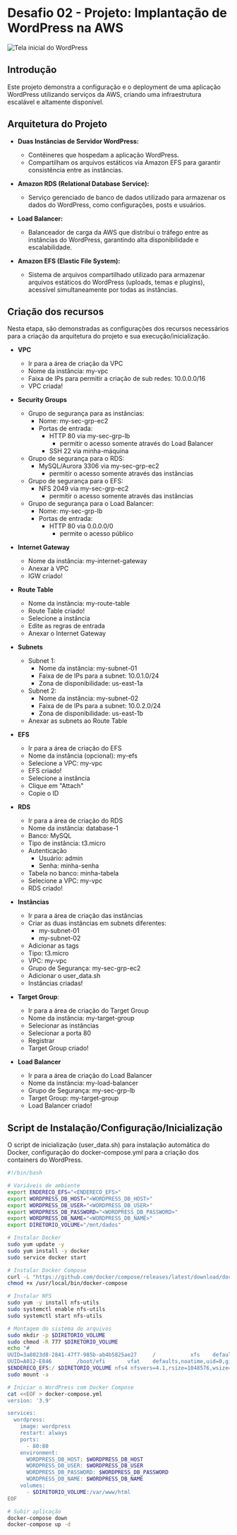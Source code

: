 # Desafio 02 - Projeto: Implantação de WordPress na AWS

![Tela inicial do WordPress](https://www.hostinger.com.br/tutoriais/wp-content/uploads/sites/12/2023/05/tela-inicial-wordpress.jpg)

## Introdução

Este projeto demonstra a configuração e o deployment de uma aplicação WordPress utilizando serviços da AWS, criando uma infraestrutura escalável e altamente disponível.

## Arquitetura do Projeto

- **Duas Instâncias de Servidor WordPress:**

  - Contêineres que hospedam a aplicação WordPress.
  - Compartilham os arquivos estáticos via Amazon EFS para garantir consistência entre as instâncias.  

- **Amazon RDS (Relational Database Service):**

  - Serviço gerenciado de banco de dados utilizado para armazenar os dados do WordPress, como configurações, posts e usuários.  

- **Load Balancer:**

  - Balanceador de carga da AWS que distribui o tráfego entre as instâncias do WordPress, garantindo alta disponibilidade e escalabilidade.  

- **Amazon EFS (Elastic File System):**

  - Sistema de arquivos compartilhado utilizado para armazenar arquivos estáticos do WordPress (uploads, temas e plugins), acessível simultaneamente por todas as instâncias.

## Criação dos recursos

Nesta etapa, são demonstradas as configurações dos recursos necessários para a criação da arquitetura do projeto e sua execução/inicialização.

- **VPC**

  - Ir para a área de criação da VPC
  - Nome da instância: my-vpc
  - Faixa de IPs para permitir a criação de sub redes: 10.0.0.0/16
  - VPC criada!

- **Security Groups**

  - Grupo de segurança para as instâncias:
    - Nome: my-sec-grp-ec2
    - Portas de entrada:
   	  - HTTP 80 via my-sec-grp-lb
	    - permitir o acesso somente através do Load Balancer
	  - SSH 22 via minha-máquina
  - Grupo de segurança para o RDS:
	  - MySQL/Aurora 3306 via my-sec-grp-ec2
	    - permitir o acesso somente através das instâncias
  - Grupo de segurança para o EFS:
	  - NFS 2049 via my-sec-grp-ec2
	    - permitir o acesso somente através das instâncias
  - Grupo de segurança para o Load Balancer:
    - Nome: my-sec-grp-lb
	- Portas de entrada:
   	  - HTTP 80 via 0.0.0.0/0
	    - permite o acesso público

- **Internet Gateway**

  - Nome da instância: my-internet-gateway
  - Anexar à VPC
  - IGW criado!

- **Route Table**

  - Nome da instância: my-route-table
  - Route Table criado!
  - Selecione a instância
  - Edite as regras de entrada
  - Anexar o Internet Gateway

- **Subnets**

  - Subnet 1:
    - Nome da instância: my-subnet-01
    - Faixa de de IPs para a subnet: 10.0.1.0/24
    - Zona de disponibilidade: us-east-1a
  - Subnet 2:
    - Nome da instância: my-subnet-02
    - Faixa de de IPs para a subnet: 10.0.2.0/24
    - Zona de disponibilidade: us-east-1b
  - Anexar as subnets ao Route Table
  
- **EFS**

  - Ir para a área de criação do EFS
  - Nome da instância (opcional): my-efs
  - Selecione a VPC: my-vpc
  - EFS criado!
  - Selecione a instância
  - Clique em "Attach"
  - Copie o ID

- **RDS**

  - Ir para a área de criação do RDS
  - Nome da instância: database-1
  - Banco: MySQL
  - Tipo de instância: t3.micro
  - Autenticação
    - Usuário: admin
    - Senha: minha-senha
  - Tabela no banco: minha-tabela
  - Selecione a VPC: my-vpc
  - RDS criado!

- **Instâncias**

  - Ir para a área de criação das instâncias
  - Criar as duas instâncias em subnets diferentes:
    - my-subnet-01
    - my-subnet-02
  - Adicionar as tags
  - Tipo: t3.micro
  - VPC: my-vpc
  - Grupo de Segurança: my-sec-grp-ec2
  - Adicionar o user_data.sh
  - Instâncias criadas!

- **Target Group**:

  - Ir para a área de criação do Target Group
  - Nome da instância: my-target-group
  - Selecionar as instâncias
  - Selecionar a porta 80
  - Registrar
  - Target Group criado!

- **Load Balancer**

  - Ir para a área de criação do Load Balancer
  - Nome da instância: my-load-balancer
  - Grupo de Segurança: my-sec-grp-lb
  - Target Group: my-target-group
  - Load Balancer criado!

## Script de Instalação/Configuração/Inicialização

O script de inicialização (user_data.sh) para instalação automática do Docker, configuração do docker-compose.yml para a criação dos containers do WordPress.

```bash
#!/bin/bash

# Variáveis de ambiente
export ENDERECO_EFS="<ENDERECO_EFS>"
export WORDPRESS_DB_HOST="<WORDPRESS_DB_HOST>"
export WORDPRESS_DB_USER="<WORDPRESS_DB_USER>"
export WORDPRESS_DB_PASSWORD="<WORDPRESS_DB_PASSWORD>"
export WORDPRESS_DB_NAME="<WORDPRESS_DB_NAME>"
export DIRETORIO_VOLUME="/mnt/dados"

# Instalar Docker
sudo yum update -y
sudo yum install -y docker
sudo service docker start

# Instalar Docker Compose
curl -L "https://github.com/docker/compose/releases/latest/download/docker-compose-$(uname -s)-$(uname -m)" -o /usr/local/bin/docker-compose
chmod +x /usr/local/bin/docker-compose

# Instalar NFS
sudo yum -y install nfs-utils
sudo systemctl enable nfs-utils
sudo systemctl start nfs-utils

# Montagem do sistema de arquivos
sudo mkdir -p $DIRETORIO_VOLUME
sudo chmod -R 777 $DIRETORIO_VOLUME
echo "#
UUID=3a8023d8-2841-47f7-985b-ab4b5825ae27     /           xfs    defaults,noatime  1   1
UUID=A012-E846        /boot/efi       vfat    defaults,noatime,uid=0,gid=0,umask=0077,shortname=winnt,x-systemd.automount 0 2
$ENDERECO_EFS:/ $DIRETORIO_VOLUME nfs4 nfsvers=4.1,rsize=1048576,wsize=1048576,hard,timeo=600,retrans=2,noresvport 0 0" | sudo tee  /etc/fstab
sudo mount -a

# Iniciar o WordPress com Docker Compose
cat <<EOF > docker-compose.yml
version: '3.9'

services:
  wordpress:
    image: wordpress
    restart: always
    ports:
      - 80:80
    environment:
      WORDPRESS_DB_HOST: $WORDPRESS_DB_HOST
      WORDPRESS_DB_USER: $WORDPRESS_DB_USER
      WORDPRESS_DB_PASSWORD: $WORDPRESS_DB_PASSWORD
      WORDPRESS_DB_NAME: $WORDPRESS_DB_NAME
    volumes:
      - $DIRETORIO_VOLUME:/var/www/html
EOF

# Subir aplicação
docker-compose down
docker-compose up -d
```
